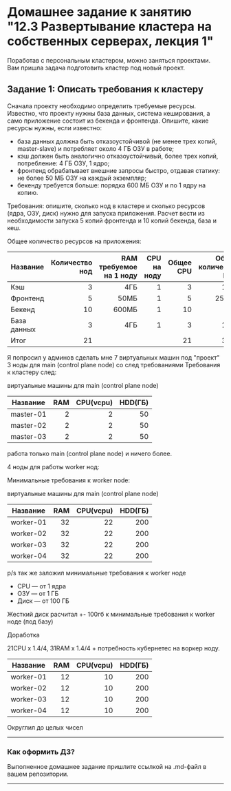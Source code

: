 # Домашнее задание к занятию "12.3 Развертывание кластера на собственных серверах, лекция 1"
Поработав с персональным кластером, можно заняться проектами. Вам пришла задача подготовить кластер под новый проект.

## Задание 1: Описать требования к кластеру
Сначала проекту необходимо определить требуемые ресурсы. Известно, что проекту нужны база данных, система кеширования, а само приложение состоит из бекенда и фронтенда. Опишите, какие ресурсы нужны, если известно:

* база данных должна быть отказоустойчивой (не менее трех копий, master-slave) и потребляет около 4 ГБ ОЗУ в работе;
* кэш должен быть аналогично отказоустойчивый, более трех копий, потребление: 4 ГБ ОЗУ, 1 ядро;
* фронтенд обрабатывает внешние запросы быстро, отдавая статику: не более 50 МБ ОЗУ на каждый экземпляр;
* бекенду требуется больше: порядка 600 МБ ОЗУ и по 1 ядру на копию.

Требования: опишите, сколько нод в кластере и сколько ресурсов (ядра, ОЗУ, диск) нужно для запуска приложения. Расчет вести из необходимости запуска 5 копий фронтенда и 10 копий бекенда, база и кеш.

Общее количество ресурсов на приложения: 

| Название | Количество нод | RAM требуемое на 1 ноду| CPU на ноду| Общее CPU|  Общее количество RAM|
|----------|----------------------:|--------------------:|------------------:|------------------:|------------------:|
| Кэш|3|4ГБ|1|3|12ГБ|
| Фронтенд|5|50МБ|1|5|250МБ|
| Бекенд|10|600МБ|1|10|6ГБ|
| База данных|3|4ГБ|1|3|12ГБ|
|Итог|21|||21|31ГБ|


Я попросил у админов сделать мне 7 виртуальных машин под "проект"
3 ноды для main (control plane node) со след требованиями 
Требования к кластеру след:

виртуальные машины для main (control plane node)

| Название |RAM| CPU(vcpu)|HDD(ГБ)|
|----------|----------------------:|--------------------:|--------------------:|
| master-01|2|2|50|
| master-02|2|2|50|
| master-03|2|2|50|

работа только main (control plane node) и ничего более.

4 ноды для работы worker нод:

Минимальные требования к worker node:

виртуальные машины для main (control plane node)

| Название |RAM| CPU(vcpu)|HDD(ГБ)|
|----------|----------------------:|--------------------:|--------------------:|
| worker-01|32|22|200|
| worker-02|32|22|200|
| worker-03|32|22|200|
| worker-04|32|22|200|

p/s так же заложил минимальные требования к worker ноде 

- CPU — от 1 ядра
- ОЗУ — от 1 ГБ
- Диск — от 100 ГБ

Жесткий диск расчитал +- 100гб к минимальные требования к worker ноде (под базу)


Доработка 

21CPU x 1.4/4,  31RAM x 1.4/4 + потребность кубернетес на воркер ноду.

| Название |RAM| CPU(vcpu)|HDD(ГБ)|
|----------|----------------------:|--------------------:|--------------------:|
| worker-01|12|10|200|
| worker-02|12|10|200|
| worker-03|12|10|200|
| worker-04|12|10|200|

Округлил до целых чисел

---

### Как оформить ДЗ?

Выполненное домашнее задание пришлите ссылкой на .md-файл в вашем репозитории.

---